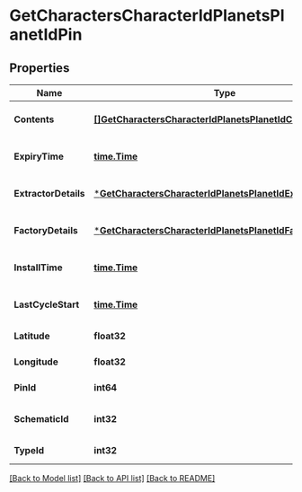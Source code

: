 # GetCharactersCharacterIdPlanetsPlanetIdPin

## Properties
Name | Type | Description | Notes
------------ | ------------- | ------------- | -------------
**Contents** | [**[]GetCharactersCharacterIdPlanetsPlanetIdContent**](get_characters_character_id_planets_planet_id_content.md) | contents array | [optional] [default to null]
**ExpiryTime** | [**time.Time**](time.Time.md) | expiry_time string | [optional] [default to null]
**ExtractorDetails** | [***GetCharactersCharacterIdPlanetsPlanetIdExtractorDetails**](get_characters_character_id_planets_planet_id_extractor_details.md) |  | [optional] [default to null]
**FactoryDetails** | [***GetCharactersCharacterIdPlanetsPlanetIdFactoryDetails**](get_characters_character_id_planets_planet_id_factory_details.md) |  | [optional] [default to null]
**InstallTime** | [**time.Time**](time.Time.md) | install_time string | [optional] [default to null]
**LastCycleStart** | [**time.Time**](time.Time.md) | last_cycle_start string | [optional] [default to null]
**Latitude** | **float32** | latitude number | [default to null]
**Longitude** | **float32** | longitude number | [default to null]
**PinId** | **int64** | pin_id integer | [default to null]
**SchematicId** | **int32** | schematic_id integer | [optional] [default to null]
**TypeId** | **int32** | type_id integer | [default to null]

[[Back to Model list]](../README.md#documentation-for-models) [[Back to API list]](../README.md#documentation-for-api-endpoints) [[Back to README]](../README.md)

